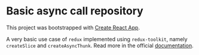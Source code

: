 # Basic async call repository

This project was bootstrapped with [Create React App](https://github.com/facebook/create-react-app).

A very basic use case of `redux` implemented using `redux-toolkit`, namely `createSlice` and `createAsyncThunk`. Read more in the official [documentation](https://redux-toolkit.js.org/).
